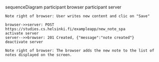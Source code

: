sequenceDiagram
    participant browser
    participant server

    Note right of browser: User writes new content and clic on "Save"

    browser->>server: POST https://studies.cs.helsinki.fi/exampleapp/new_note_spa
    activate server
    server-->>browser: 201 Created, {"message":"note created"}
    deactivate server

    Note right of browser: The browser adds the new note to the list of notes displayed on the screen.